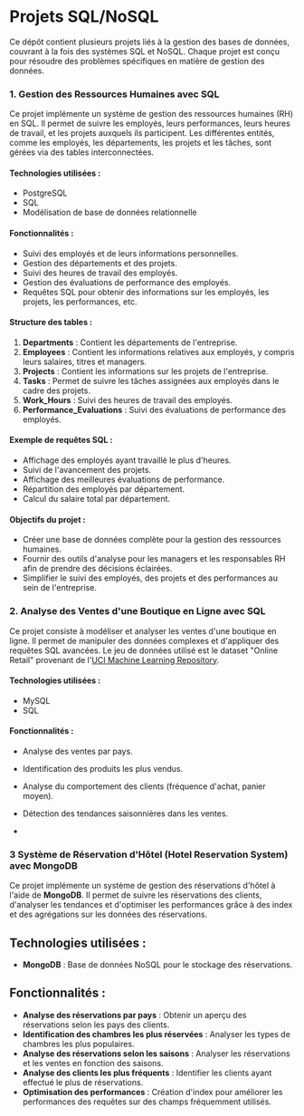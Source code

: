 # Projets SQL/NoSQL

Ce dépôt contient plusieurs projets liés à la gestion des bases de données, couvrant à la fois des systèmes SQL et NoSQL. 
Chaque projet est conçu pour résoudre des problèmes spécifiques en matière de gestion des données.
### 1. Gestion des Ressources Humaines avec SQL
Ce projet implémente un système de gestion des ressources humaines (RH) en SQL. Il permet de suivre les employés, leurs performances, leurs heures de travail, et les projets auxquels ils participent. Les différentes entités, comme les employés, les départements, les projets et les tâches, sont gérées via des tables interconnectées.

#### Technologies utilisées :
- PostgreSQL 
- SQL
- Modélisation de base de données relationnelle

#### Fonctionnalités :
- Suivi des employés et de leurs informations personnelles.
- Gestion des départements et des projets.
- Suivi des heures de travail des employés.
- Gestion des évaluations de performance des employés.
- Requêtes SQL pour obtenir des informations sur les employés, les projets, les performances, etc.

#### Structure des tables :
1. **Departments** : Contient les départements de l'entreprise.
2. **Employees** : Contient les informations relatives aux employés, y compris leurs salaires, titres et managers.
3. **Projects** : Contient les informations sur les projets de l'entreprise.
4. **Tasks** : Permet de suivre les tâches assignées aux employés dans le cadre des projets.
5. **Work_Hours** : Suivi des heures de travail des employés.
6. **Performance_Evaluations** : Suivi des évaluations de performance des employés.

#### Exemple de requêtes SQL :
- Affichage des employés ayant travaillé le plus d'heures.
- Suivi de l'avancement des projets.
- Affichage des meilleures évaluations de performance.
- Répartition des employés par département.
- Calcul du salaire total par département.

#### Objectifs du projet :
- Créer une base de données complète pour la gestion des ressources humaines.
- Fournir des outils d'analyse pour les managers et les responsables RH afin de prendre des décisions éclairées.
- Simplifier le suivi des employés, des projets et des performances au sein de l'entreprise.
  
### 2. Analyse des Ventes d'une Boutique en Ligne avec SQL

Ce projet consiste à modéliser et analyser les ventes d'une boutique en ligne. Il permet de manipuler des données complexes et d'appliquer des requêtes SQL avancées.
Le jeu de données utilisé est le dataset "Online Retail" provenant de l'[UCI Machine Learning Repository](https://archive.ics.uci.edu/ml/datasets/online+retail).
#### Technologies utilisées :
- MySQL
- SQL
#### Fonctionnalités :
- Analyse des ventes par pays.
- Identification des produits les plus vendus.
- Analyse du comportement des clients (fréquence d'achat, panier moyen).
- Détection des tendances saisonnières dans les ventes.

- 
### 3 Système de Réservation d'Hôtel (Hotel Reservation System) avec MongoDB

Ce projet implémente un système de gestion des réservations d'hôtel à l'aide de **MongoDB**. Il permet de suivre les réservations des clients, d'analyser les tendances et d'optimiser les performances grâce à des index et des agrégations sur les données des réservations.

## **Technologies utilisées :**
- **MongoDB** : Base de données NoSQL pour le stockage des réservations.

## **Fonctionnalités :**
- **Analyse des réservations par pays** : Obtenir un aperçu des réservations selon les pays des clients.
- **Identification des chambres les plus réservées** : Analyser les types de chambres les plus populaires.
- **Analyse des réservations selon les saisons** : Analyser les réservations et les ventes en fonction des saisons.
- **Analyse des clients les plus fréquents** : Identifier les clients ayant effectué le plus de réservations.
- **Optimisation des performances** : Création d'index pour améliorer les performances des requêtes sur des champs fréquemment utilisés.




